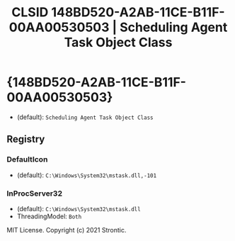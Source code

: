 ﻿---
title: "CLSID 148BD520-A2AB-11CE-B11F-00AA00530503 | Scheduling Agent Task Object Class"
excerpt: What is COM-Object CLSID 148BD520-A2AB-11CE-B11F-00AA00530503?
---

# {148BD520-A2AB-11CE-B11F-00AA00530503}

* (default): `Scheduling Agent Task Object Class`

## Registry


### DefaultIcon

* (default): `C:\Windows\System32\mstask.dll,-101`

### InProcServer32

* (default): `C:\Windows\System32\mstask.dll`
* ThreadingModel: `Both`

MIT License. Copyright (c) 2021 Strontic.



